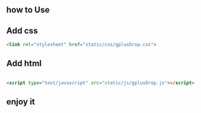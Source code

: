 
## how to Use 


## Add css
```html
<link rel="stylesheet" href="static/css/gplusDrop.css">
```

## Add html
```html

<script type="text/javascript" src="static/js/gplusDrop.js"></script>

```
## enjoy it
